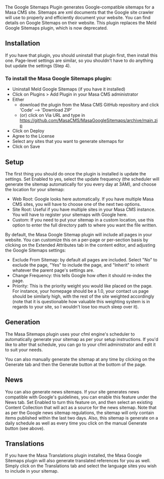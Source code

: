 The Google Sitemaps Plugin generates Google-compatible sitemaps for a Masa CMS site. Sitemaps are xml documents that the Google site crawler will use to properly and efficiently document your website. You can find details on Google Sitemaps on their website. This plugin replaces the Meld Google Sitemaps plugin, which is now deprecated.

## Installation

If you have that plugin, you should uninstall that plugin first, then install this one. Page-level settings are similar, so you shouldn't have to do anything but update the settings (Step 4).

### To install the Masa Google Sitemaps plugin:

- Uninstall Meld Google Sitemaps (if you have it installed)
- Click on Plugins > Add Plugin in your Masa CMS administrator
- Either
   - download the plugin from the Masa CMS GitHub repository and click 'Code' --> 'Download ZIP'
   - (or) click on Via URL and type in https://github.com/MasaCMS/MasaGoogleSitemaps/archive/main.zip
- Click on Deploy
- Agree to the License
- Select any sites that you want to generate sitemaps for
- Click on Save

## Setup

The first thing you should do once the plugin is installed is update the settings. Set Enabled to yes, select the update frequency (the scheduler will generate the sitemap automatically for you every day at 3AM), and choose the location for your sitemap:

- Web Root: Google looks here automatically. If you have multiple Masa CMS sites, you will have to choose one of the next two options.
- Site Root: Useful if you have multiple sites in your Masa CMS instance. You will have to register your sitemaps with Google here.
- Custom: If you need to put your sitemap in a custom location, use this option to enter the full directory path to where you want the file written.

By default, the Masa Google Sitemap plugin will include all pages in your website. You can customize this on a per-page or per-section basis by clicking on the Extended Attributes tab in the content editor, and adjusting the Google Sitemaps settings:

- Exclude From Sitemap: by default all pages are included. Select "No" to exclude the page, "Yes" to include the page, and "Inherit" to inherit whatever the parent page's settings are.
- Change Frequency: this tells Google how often it should re-index the page.
- Priority: This is the priority weight you would like placed on the page. For instance, your homepage should be a 1.0, your contact us page should be similarly high, with the rest of the site weighted accordingly (note that it is questionable how valuable this weighting system is in regards to your site, so I wouldn't lose too much sleep over it).

## Generation

The Masa Sitemaps plugin uses your cfml engine's scheduler to automatically generate your sitemap as per your setup instructions. If you'd like to alter that schedule, you can go to your cfml administrator and edit it to suit your needs.

You can also manually generate the sitemap at any time by clicking on the Generate tab and then the Generate button at the bottom of the page.

## News

You can also generate news sitemaps. If your site generates news compatible with Google's guidelines, you can enable this feature under the News tab. Set Enabled to turn this feature on, and then select an existing Content Collection that will act as a source for the news sitemap. Note that as per the Google news sitemap regulations, the sitemap will only contain items published within the last two days. Also, this sitemap is generate on a daily schedule as well as every time you click on the manual Generate button (see above).

## Translations

If you have the Masa Translations plugin installed, the Masa Google Sitemaps plugin will also generate translated references for you as well. Simply click on the Translations tab and select the language sites you wish to include in your sitemap.
